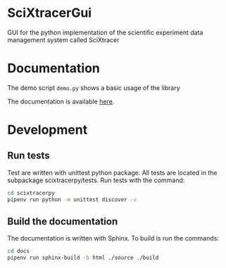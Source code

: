 
# SciXtracerGui

GUI for the python implementation of the scientific experiment data management system called SciXtracer

# Documentation

The demo script ``demo.py`` shows a basic usage of the library

The documentation is available [here](https://sylvainprigent.github.io/scixtracer).

# Development

## Run tests

Test are written with unittest python package. All tests are located in the subpackage scixtracerpy/tests.
Run tests with the command:

```bash
cd scixtracerpy
pipenv run python -m unittest discover -v
```

## Build the documentation

The documentation is written with Sphinx. To build is run the commands:

```bash
cd docs
pipenv run sphinx-build -b html ./source ./build
```

